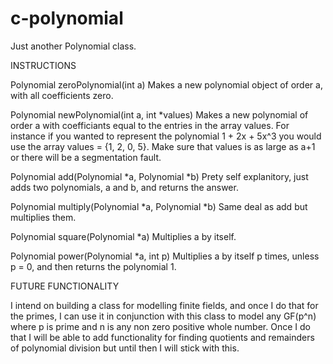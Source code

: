 # c-polynomial
Just another Polynomial class.

INSTRUCTIONS

Polynomial zeroPolynomial(int a)
  Makes a new polynomial object of order a, with all coefficients zero.

Polynomial newPolynomial(int a, int \*values)
  Makes a new polynomial of order a with coefficiants equal to the entries in the array values.
  For instance if you wanted to represent the polynomial 1 + 2x + 5x^3 you would use the array values = {1, 2, 0, 5}.
  Make sure that values is as large as a+1 or there will be a segmentation fault.

Polynomial add(Polynomial \*a, Polynomial \*b)
  Prety self explanitory, just adds two polynomials, a and b, and returns the answer.

Polynomial multiply(Polynomial \*a, Polynomial \*b)
  Same deal as add but multiplies them.

Polynomial square(Polynomial \*a)
  Multiplies a by itself.

Polynomial power(Polynomial \*a, int p)
  Multiplies a by itself p times, unless p = 0, and then returns the polynomial 1.


FUTURE FUNCTIONALITY

I intend on building a class for modelling finite fields, and once I do that for the primes, I can use it in conjunction with this class to model any GF(p^n) where p is prime and n is any non zero positive whole number. Once I do that I will be able to add functionality for finding quotients and remainders of polynomial division but until then I will stick with this.
